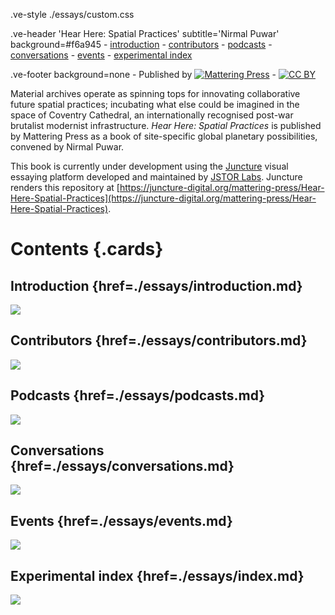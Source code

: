 .ve-style ./essays/custom.css

.ve-header 'Hear Here: Spatial Practices' subtitle='Nirmal Puwar' background=#f6a945
    - [introduction](/essays/introduction.md)
    - [contributors](/essays/contributors.md)
    - [podcasts](/essays/podcasts.md)
    - [conversations](/essays/conversations.md)
    - [events](/essays/events.md)
    - [experimental index](/essays/index.md)

.ve-footer background=none
    - Published by [![Mattering Press](https://www.matteringpress.org/wp-content/themes/matteringpress/img/mattering-press.png)](https://www.matteringpress.org/)
    - [![CC BY](https://licensebuttons.net/l/by/4.0/88x31.png)](https://creativecommons.org/licenses/by/4.0/)

Material archives operate as spinning tops for innovating collaborative future spatial practices; incubating what else could be imagined in the space of Coventry Cathedral, an internationally recognised post-war brutalist modernist infrastructure. *Hear Here: Spatial Practices* is published by Mattering Press as a book of site-specific global planetary possibilities, convened by Nirmal Puwar.

This book is currently under development using the [Juncture](https://www.juncture-digital.org/) visual essaying platform developed and maintained by [JSTOR Labs](https://labs.jstor.org/). Juncture renders this repository at [https://juncture-digital.org/mattering-press/Hear-Here-Spatial-Practices](https://juncture-digital.org/mattering-press/Hear-Here-Spatial-Practices).

# Contents {.cards}

## Introduction {href=./essays/introduction.md}

![](/media/generic/POD5_ChapOfIndustry_Alt_detail.jpg)

## Contributors {href=./essays/contributors.md}

![](/media/generic/IMG_8963_chairs_detail.jpg)

## Podcasts {href=./essays/podcasts.md}

![](/media/generic/IMG_8909_Nave_letterbox_view.jpg)

## Conversations {href=./essays/conversations.md}

![](/media/generic/Chair_CU.jpg)

## Events {href=./essays/events.md}

![](/media/generic/Pod02_Penny_01.jpg)

## Experimental index {href=./essays/index.md}

![](/media/generic/Plumbline_detail_01.jpg)